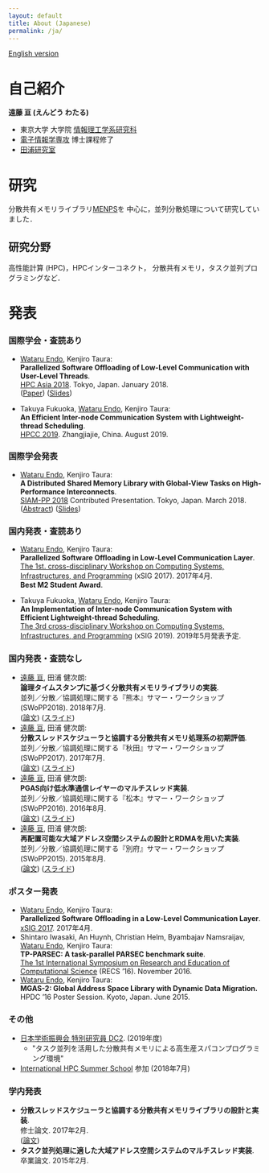 ```yaml
---
layout: default
title: About (Japanese)
permalink: /ja/
---
```


[English version](/)

# 自己紹介

__遠藤 亘 (えんどう わたる)__

- 東京大学 大学院 [情報理工学系研究科](http://www.i.u-tokyo.ac.jp/)
- [電子情報学専攻](http://www.i.u-tokyo.ac.jp/edu/course/ice/index.shtml) 博士課程修了
- [田浦研究室](http://www.eidos.ic.i.u-tokyo.ac.jp)

# 研究

分散共有メモリライブラリ[MENPS](https://github.com/endowataru/menps)を
中心に，並列分散処理について研究していました．

## 研究分野

高性能計算 (HPC)，HPCインターコネクト，
分散共有メモリ，タスク並列プログラミングなど．

# 発表

### 国際学会・査読あり

- <u>Wataru Endo</u>, Kenjiro Taura:  
  __Parallelized Software Offloading of Low-Level Communication with User-Level Threads__.  
  [HPC Asia 2018](http://sighpc.ipsj.or.jp/HPCAsia2018/). Tokyo, Japan. January 2018.  
  ([Paper](https://dl.acm.org/citation.cfm?doid=3149457.3149475))
  ([Slides](/pub/20180131_hpcasia_slides.pdf))

- Takuya Fukuoka, <u>Wataru Endo</u>, Kenjiro Taura:  
  __An Efficient Inter-node Communication System with Lightweight-thread Scheduling__.  
  [HPCC 2019](http://csee.hnu.edu.cn/hpcc2019/index.html). Zhangjiajie, China. August 2019.

### 国際学会発表

- <u>Wataru Endo</u>, Kenjiro Taura:  
  __A Distributed Shared Memory Library with Global-View Tasks on High-Performance Interconnects__.  
  [SIAM-PP 2018](https://www.siam.org/meetings/pp18/) Contributed Presentation. Tokyo, Japan. March 2018.  
  ([Abstract](http://meetings.siam.org/sess/dsp_talk.cfm?p=89710))
  ([Slides](/pub/20180309_siampp_slides.pdf))

### 国内発表・査読あり

- <u>Wataru Endo</u>, Kenjiro Taura:  
  __Parallelized Software Offloading in Low-Level Communication Layer__.  
  [The 1st. cross-disciplinary Workshop on Computing Systems, Infrastructures, and Programming](http://xsig.hpcc.jp/2017/)
  (xSIG 2017). 2017年4月.  
  __Best M2 Student Award__.

- Takuya Fukuoka, <u>Wataru Endo</u>, Kenjiro Taura:  
  __An Implementation of Inter-node Communication System with Efficient Lightweight-thread Scheduling__.  
  [The 3rd cross-disciplinary Workshop on Computing Systems, Infrastructures, and Programming](http://xsig.hpcc.jp/2019/)
  (xSIG 2019). 2019年5月発表予定.

### 国内発表・査読なし

- <u>遠藤 亘</u>, 田浦 健次朗:  
  __論理タイムスタンプに基づく分散共有メモリライブラリの実装__.  
  並列／分散／協調処理に関する『熊本』サマー・ワークショップ (SWoPP2018). 2018年7月.  
  ([論文](http://id.nii.ac.jp/1001/00190576/))
  ([スライド](/pub/20180731_swopp_slides.pdf))
- <u>遠藤 亘</u>, 田浦 健次朗:  
  __分散スレッドスケジューラと協調する分散共有メモリ処理系の初期評価__.  
  並列／分散／協調処理に関する『秋田』サマー・ワークショップ (SWoPP2017). 2017年7月.  
  ([論文](http://id.nii.ac.jp/1001/00182710/))
  ([スライド](/pub/20170728_swopp17_slides.pdf))
- <u>遠藤 亘</u>, 田浦 健次朗:  
  __PGAS向け低水準通信レイヤーのマルチスレッド実装__.  
  並列／分散／協調処理に関する『松本』サマー・ワークショップ (SWoPP2016). 2016年8月.  
  ([論文](http://id.nii.ac.jp/1001/00174108/))
  ([スライド](/pub/20160809_swopp16_slides.pdf))
- <u>遠藤 亘</u>, 田浦 健次朗:  
  __再配置可能な大域アドレス空間システムの設計とRDMAを用いた実装__.  
  並列／分散／協調処理に関する『別府』サマー・ワークショップ (SWoPP2015). 2015年8月.  
  ([論文](http://id.nii.ac.jp/1001/00144570/))
  ([スライド](/pub/20150804_swopp15_slides.pdf))

### ポスター発表

- <u>Wataru Endo</u>, Kenjiro Taura:  
  __Parallelized Software Offloading in a Low-Level Communication Layer__.  
  [xSIG 2017](http://xsig.hpcc.jp/). 2017年4月.
- Shintaro Iwasaki, An Huynh, Christian Helm, Byambajav Namsraijav, <u>Wataru Endo</u>, Kenjiro Taura:  
  __TP-PARSEC: A task-parallel PARSEC benchmark suite__.  
  [The 1st International Symposium on Research and Education of Computational Science](http://conf.compsci-alliance.jp/)
  (RECS ’16). November 2016.
- <u>Wataru Endo</u>, Kenjiro Taura:  
  __MGAS-2: Global Address Space Library with Dynamic Data Migration.__  
  HPDC ’16 Poster Session. Kyoto, Japan. June 2015.

### その他

- [日本学術振興会 特別研究員 DC2](https://www.jsps.go.jp/j-pd/index.html). (2019年度)
    - "タスク並列を活用した分散共有メモリによる高生産スパコンプログラミング環境"
- [International HPC Summer School](http://ihpcss18.it4i.cz/) 参加 (2018年7月)

### 学内発表

- __分散スレッドスケジューラと協調する分散共有メモリライブラリの設計と実装__.  
  修士論文. 2017年2月.  
  ([論文](/pub/masters_thesis.pdf))
- __タスク並列処理に適した大域アドレス空間システムのマルチスレッド実装__.  
  卒業論文. 2015年2月.

